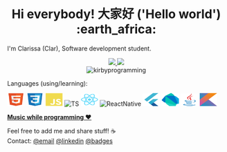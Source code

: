 <center><b><h1>  
    Hi everybody! 大家好 ('Hello world') :earth_africa: </h1> </b></center>

I'm Clarissa (Clar), Software development student.

<p align="center" width="100%">
  <a href="https://github.com/clarcolaco">
  <img height="180em" src="https://github-readme-stats.vercel.app/api?username=clarcolaco&show_icons=true&theme=dracula&include_all_commits=true&count_private=true"/>
  <img height="180em" src="https://github-readme-stats.vercel.app/api/top-langs/?username=clarcolaco&layout=compact&langs_count=7&theme=dracula"/> </a><br>
  <img src="https://giffiles.alphacoders.com/163/163818.gif" alt="kirbyprogramming">
<br>
  
   Languages (using/learning): <br>
 
 

  <img alt="HTML" height="30" width="40" src="https://raw.githubusercontent.com/devicons/devicon/master/icons/html5/html5-original.svg">
  <img alt="CSS" height="30" width="40" src="https://raw.githubusercontent.com/devicons/devicon/master/icons/css3/css3-original.svg">
  <img alt="JS" height="30" width="40" src="https://raw.githubusercontent.com/devicons/devicon/master/icons/javascript/javascript-plain.svg">
  <img alt="TS" height="30" width="40" src="https://raw.githubusercontent.com/devicons/devicon/master/icons/typecript/typescript-plain.svg">
  <img alt="React" height="30" width="40" src="https://raw.githubusercontent.com/devicons/devicon/master/icons/react/react-original.svg">
  <img alt="ReactNative" height="30" width="40" src="https://raw.githubusercontent.com/devicons/devicon/master/icons/reactnative/reactnative-plain.svg">
  <img alt="Flutter" height="30" width="40" src="https://raw.githubusercontent.com/devicons/devicon/master/icons/flutter/flutter-original.svg">
  <img alt="Dart" height="30" width="40" src="https://raw.githubusercontent.com/devicons/devicon/master/icons/dart/dart-original.svg">
  <img alt="Java" height="30" width="40" src="https://raw.githubusercontent.com/devicons/devicon/master/icons/java/java-original.svg">
  <img alt="Kotlin" height="30" width="40" src="https://raw.githubusercontent.com/devicons/devicon/master/icons/kotlin/kotlin-original.svg">       
  
      
<br>
</p>


<div> 
   <p><b><a href="https://widget.deezer.com/widget/dark/playlist/7087636144" target="_blank">Music while programming ♥</b></a></p>
    


</div>
<div> 
    
  
Feel free to add me and share stuff! :coffee:<br>
Contact:  <a href = "mailto:clarissa.colaco@hotmail.com">@email</a>   <a href="https://www.linkedin.com/in/clarissa-colaco-ramos" target="_blank">@linkedin</a> <a href="https://googlesolutions.qwiklabs.com/public_profiles/b3d90fd1-7ad4-4a1a-939f-e87fbdcb89a2" target="_blank"> @badges</a>


  
</div>

